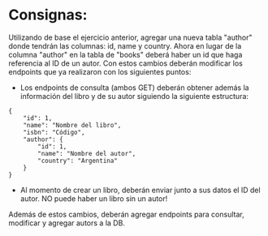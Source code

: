# Consignas:

Utilizando de base el ejercicio anterior, agregar una nueva tabla "author" donde tendrán las columnas: id, name y country. Ahora en lugar de la columna "author" en la tabla de "books" deberá haber un id que haga referencia al ID de un autor. Con estos cambios deberán modificar los endpoints que ya realizaron con los siguientes puntos:

- Los endpoints de consulta (ambos GET) deberán obtener además la información del libro y de su autor siguiendo la siguiente estructura:

```
{
    "id": 1,
    "name": "Nombre del libro",
    "isbn": "Código",
    "author": {
        "id": 1,
        "name": "Nombre del autor",
        "country": "Argentina"
    }
}
```

- Al momento de crear un libro, deberán enviar junto a sus datos el ID del autor. NO puede haber un libro sin un autor!

Además de estos cambios, deberán agregar endpoints para consultar, modificar y agregar autors a la DB.